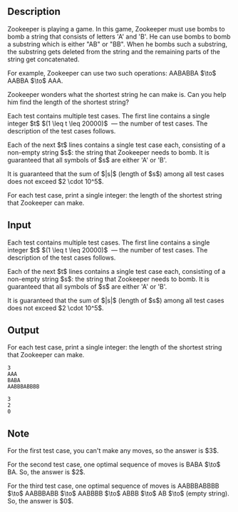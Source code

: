 ## Description

<div><p>Zookeeper is playing a game. In this game, Zookeeper must use bombs to bomb a string that consists of letters '<span class="tex-font-style-tt">A</span>' and '<span class="tex-font-style-tt">B</span>'. He can use bombs to bomb a substring which is either "<span class="tex-font-style-tt">AB</span>" or "<span class="tex-font-style-tt">BB</span>". When he bombs such a substring, the substring gets deleted from the string and the remaining parts of the string get concatenated.</p><p>For example, Zookeeper can use two such operations: <span class="tex-font-style-tt">AAB</span><span class="tex-font-style-underline"><span class="tex-font-style-tt">AB</span></span><span class="tex-font-style-tt">BA</span> $\to$ <span class="tex-font-style-tt">AA</span><span class="tex-font-style-underline"><span class="tex-font-style-tt">BB</span></span><span class="tex-font-style-tt">A</span> $\to$ <span class="tex-font-style-tt">AAA</span>.</p><p>Zookeeper wonders what the shortest string he can make is. Can you help him find the length of the shortest string?</p></div><div class="input-specification"><p>Each test contains multiple test cases. The first line contains a single integer $t$ $(1 \leq t \leq 20000)$ &nbsp;— the number of test cases. The description of the test cases follows.</p><p>Each of the next $t$ lines contains a single test case each, consisting of a non-empty string $s$: the string that Zookeeper needs to bomb. It is guaranteed that all symbols of $s$ are either '<span class="tex-font-style-tt">A</span>' or '<span class="tex-font-style-tt">B</span>'.</p><p>It is guaranteed that the sum of $|s|$ (length of $s$) among all test cases does not exceed $2 \cdot 10^5$.</p></div><div class="output-specification"><p>For each test case, print a single integer: the length of the shortest string that Zookeeper can make.</p></div>

## Input

<p>Each test contains multiple test cases. The first line contains a single integer $t$ $(1 \leq t \leq 20000)$ &nbsp;— the number of test cases. The description of the test cases follows.</p><p>Each of the next $t$ lines contains a single test case each, consisting of a non-empty string $s$: the string that Zookeeper needs to bomb. It is guaranteed that all symbols of $s$ are either '<span class="tex-font-style-tt">A</span>' or '<span class="tex-font-style-tt">B</span>'.</p><p>It is guaranteed that the sum of $|s|$ (length of $s$) among all test cases does not exceed $2 \cdot 10^5$.</p>

## Output

<p>For each test case, print a single integer: the length of the shortest string that Zookeeper can make.</p>





```input1
3
AAA
BABA
AABBBABBBB
```




```output1
3
2
0
```



## Note

<p>For the first test case, you can't make any moves, so the answer is $3$.</p><p>For the second test case, one optimal sequence of moves is <span class="tex-font-style-tt">B</span><span class="tex-font-style-underline"><span class="tex-font-style-tt">AB</span></span><span class="tex-font-style-tt">A</span> $\to$ <span class="tex-font-style-tt">BA</span>. So, the answer is $2$.</p><p>For the third test case, one optimal sequence of moves is <span class="tex-font-style-tt">AABBBAB<span class="tex-font-style-underline">BB</span>B</span> $\to$ <span class="tex-font-style-tt">AABBB<span class="tex-font-style-underline">AB</span>B</span> $\to$ <span class="tex-font-style-tt">A<span class="tex-font-style-underline">AB</span>BBB</span> $\to$ <span class="tex-font-style-tt">A<span class="tex-font-style-underline">BB</span>B</span> $\to$ <span class="tex-font-style-tt"><span class="tex-font-style-underline">AB</span></span> $\to$ (empty string). So, the answer is $0$.</p>
